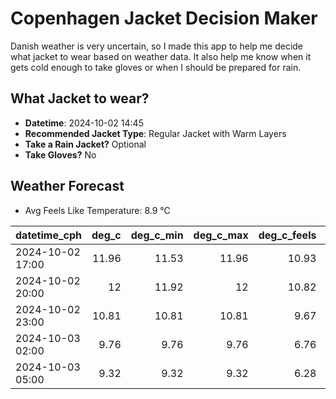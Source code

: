 
# Copenhagen Jacket Decision Maker

Danish weather is very uncertain, so I made this app to help me decide what jacket to wear based on weather data. 
It also help me know when it gets cold enough to take gloves or when I should be prepared for rain.

## What Jacket to wear?

- **Datetime**: 2024-10-02 14:45
- **Recommended Jacket Type**: Regular Jacket with Warm Layers
- **Take a Rain Jacket?** Optional
- **Take Gloves?** No

## Weather Forecast
- Avg Feels Like Temperature: 8.9 °C

| datetime_cph     |   deg_c |   deg_c_min |   deg_c_max |   deg_c_feels | weather   | wind   | rain   |
|:-----------------|--------:|------------:|------------:|--------------:|:----------|:-------|:-------|
| 2024-10-02 17:00 |   11.96 |       11.53 |       11.96 |         10.93 | Rain      | Low    | Low    |
| 2024-10-02 20:00 |   12    |       11.92 |       12    |         10.82 | Clouds    | Medium | None   |
| 2024-10-02 23:00 |   10.81 |       10.81 |       10.81 |          9.67 | Clouds    | Medium | None   |
| 2024-10-03 02:00 |    9.76 |        9.76 |        9.76 |          6.76 | Clouds    | High   | None   |
| 2024-10-03 05:00 |    9.32 |        9.32 |        9.32 |          6.28 | Clouds    | High   | None   |
        
